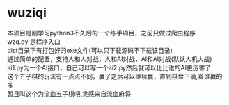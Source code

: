 # wuziqi
本项目是刚学习python3不久后的一个练手项目，之前只做过爬虫程序<br>
wzq.py 是程序入口<br>
dist目录下有打包好的exe文件(可以只下载源码不下载该目录)<br>
通过简单的配置，支持人和人对战，人和AI对战，AI和AI对战(默认人机大战)<br>
ai1.py为一个AI接口，自己可以写一个ai2.py然后就可以比比谁的AI更厉害了<br>
这个五子棋的玩法有一点点不同，赢了之后可以继续赢，直到棋盘下满,看谁赢的多<br>
暂且叫这个为流血五子棋吧,灵感来自流血麻将
